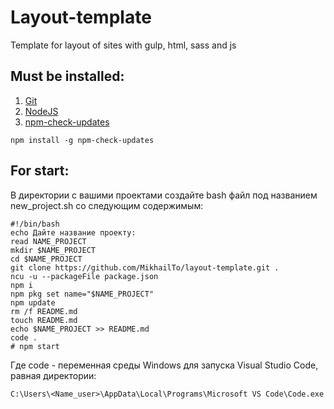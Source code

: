 # Layout-template
Template for layout of sites with gulp, html, sass and js

## Must be installed:
1. [Git](https://git-scm.com/downloads)
2. [NodeJS](https://nodejs.org/en/download)
3. [npm-check-updates](https://www.npmjs.com/package/npm-check-updates)
```
npm install -g npm-check-updates
```
## For start:
В директории с вашими проектами создайте bash файл под названием new_project.sh со следующим содержимым:
```
#!/bin/bash
echo Дайте название проекту:
read NAME_PROJECT
mkdir $NAME_PROJECT
cd $NAME_PROJECT
git clone https://github.com/MikhailTo/layout-template.git .
ncu -u --packageFile package.json
npm i
npm pkg set name="$NAME_PROJECT"
npm update
rm /f README.md
touch README.md
echo $NAME_PROJECT >> README.md 
code .
# npm start

```
Где code - переменная среды Windows для запуска Visual Studio Code, равная директории: 
```
C:\Users\<Name_user>\AppData\Local\Programs\Microsoft VS Code\Code.exe
```
